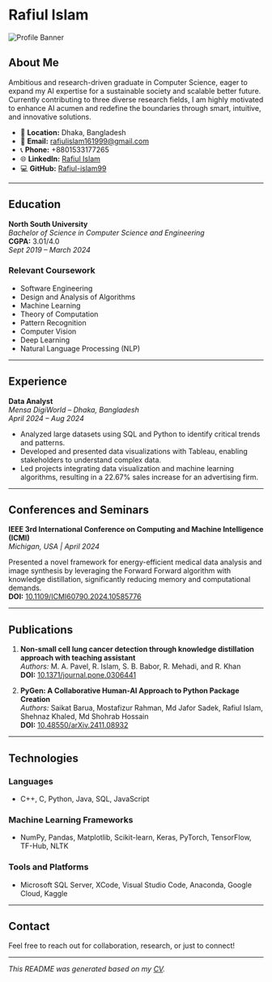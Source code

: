 # Rafiul Islam

![Profile Banner](https://via.placeholder.com/1200x300) <!-- Replace with your own banner image -->

## About Me
Ambitious and research-driven graduate in Computer Science, eager to expand my AI expertise for a sustainable society and scalable better future. Currently contributing to three diverse research fields, I am highly motivated to enhance AI acumen and redefine the boundaries through smart, intuitive, and innovative solutions.

- 📍 **Location:** Dhaka, Bangladesh
- 📧 **Email:** [rafiulislam161999@gmail.com](mailto:rafiulislam161999@gmail.com)
- 📞 **Phone:** +8801533177265
- 🌐 **LinkedIn:** [Rafiul Islam](https://www.linkedin.com/in/rafiul-islam-98a444181/)
- 💻 **GitHub:** [Rafiul-islam99](https://github.com/Rafiul-islam99)

---

## Education
**North South University**  
*Bachelor of Science in Computer Science and Engineering*  
**CGPA:** 3.01/4.0  
*Sept 2019 – March 2024*

### Relevant Coursework
- Software Engineering
- Design and Analysis of Algorithms
- Machine Learning
- Theory of Computation
- Pattern Recognition
- Computer Vision
- Deep Learning
- Natural Language Processing (NLP)

---

## Experience
**Data Analyst**  
*Mensa DigiWorld – Dhaka, Bangladesh*  
*April 2024 – Aug 2024*

- Analyzed large datasets using SQL and Python to identify critical trends and patterns.
- Developed and presented data visualizations with Tableau, enabling stakeholders to understand complex data.
- Led projects integrating data visualization and machine learning algorithms, resulting in a 22.67% sales increase for an advertising firm.

---

## Conferences and Seminars
**IEEE 3rd International Conference on Computing and Machine Intelligence (ICMI)**  
*Michigan, USA | April 2024*

Presented a novel framework for energy-efficient medical data analysis and image synthesis by leveraging the Forward Forward algorithm with knowledge distillation, significantly reducing memory and computational demands.  
**DOI:** [10.1109/ICMI60790.2024.10585776](https://ieeexplore.ieee.org/document/10585776)

---

## Publications
1. **Non-small cell lung cancer detection through knowledge distillation approach with teaching assistant**  
   *Authors:* M. A. Pavel, R. Islam, S. B. Babor, R. Mehadi, and R. Khan  
   **DOI:** [10.1371/journal.pone.0306441](https://journals.plos.org/plosone/article?id=10.1371/journal.pone.0306441)

2. **PyGen: A Collaborative Human-AI Approach to Python Package Creation**  
   *Authors:* Saikat Barua, Mostafizur Rahman, Md Jafor Sadek, Rafiul Islam, Shehnaz Khaled, Md Shohrab Hossain  
   **DOI:** [10.48550/arXiv.2411.08932](https://arxiv.org/abs/2411.08932)

---

## Technologies
### Languages
- C++, C, Python, Java, SQL, JavaScript

### Machine Learning Frameworks
- NumPy, Pandas, Matplotlib, Scikit-learn, Keras, PyTorch, TensorFlow, TF-Hub, NLTK

### Tools and Platforms
- Microsoft SQL Server, XCode, Visual Studio Code, Anaconda, Google Cloud, Kaggle

---

## Contact
Feel free to reach out for collaboration, research, or just to connect!

---

*This README was generated based on my [CV](./path-to-cv.pdf).*

